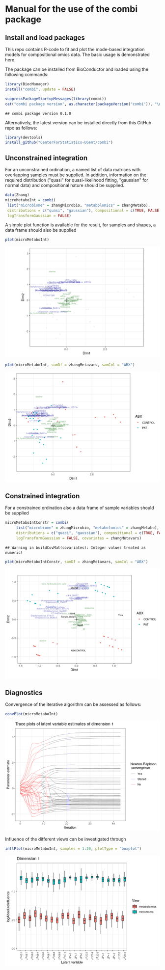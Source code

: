 
Manual for the use of the combi package
=======================================

Install and load packages
-------------------------

This repo contains R-code to fit and plot the mode-based integration models for compositional omics data. The basic usage is demonstrated here.

The package can be installed from BioConductor and loaded using the following commands:

``` r
library(BiocManager)
install("combi", update = FALSE)
```

``` r
suppressPackageStartupMessages(library(combi))
cat("combi package version", as.character(packageVersion("combi")), "\n")
```

    ## combi package version 0.1.0

Alternatively, the latest version can be installed directly from this GitHub repo as follows:

``` r
library(devtools)
install_github("CenterForStatistics-UGent/combi")
```

Unconstrained integration
-------------------------

For an unconstrained ordination, a named list of data matrices with overlapping samples must be supplied. In addition, information on the required distribution ("quasi" for quasi-likelihood fitting, "gaussian" for normal data) and compositional nature should be supplied.

``` r
data(Zhang)
microMetaboInt = combi(
 list("microbiome" = zhangMicrobio, "metabolomics" = zhangMetabo),
 distributions = c("quasi", "gaussian"), compositional = c(TRUE, FALSE),
 logTransformGaussian = FALSE)
```

A simple plot function is available for the result, for samples and shapes, a data frame should also be supplied

``` r
plot(microMetaboInt)
```

![](README_files/figure-markdown_github/simplePlot-1.png)

``` r
plot(microMetaboInt, samDf = zhangMetavars, samCol = "ABX")
```

![](README_files/figure-markdown_github/colourPlot-1.png)

Constrained integration
-----------------------

For a constrained ordination also a data frame of sample variables should be supplied

``` r
microMetaboIntConstr = combi(
     list("microbiome" = zhangMicrobio, "metabolomics" = zhangMetabo),
     distributions = c("quasi", "gaussian"), compositional = c(TRUE, FALSE),
     logTransformGaussian = FALSE, covariates = zhangMetavars)
```

    ## Warning in buildCovMat(covariates): Integer values treated as numeric!

``` r
plot(microMetaboIntConstr, samDf = zhangMetavars, samCol = "ABX")
```

![](README_files/figure-markdown_github/colourPlotConstr-1.png)

Diagnostics
-----------

Convergence of the iterative algorithm can be assessed as follows:

``` r
convPlot(microMetaboInt)
```

![](README_files/figure-markdown_github/convPlot-1.png)

Influence of the different views can be investigated through

``` r
inflPlot(microMetaboInt, samples = 1:20, plotType = "boxplot")
```

![](README_files/figure-markdown_github/inflPlot-1.png)
